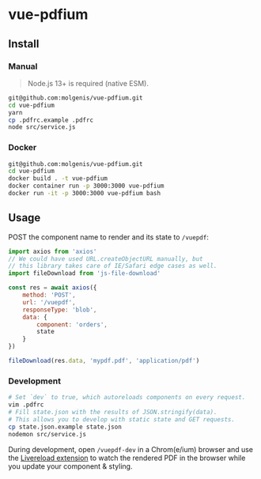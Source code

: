 # vue-pdfium

## Install

### Manual

> Node.js 13+ is required (native ESM).

```bash
git@github.com:molgenis/vue-pdfium.git
cd vue-pdfium
yarn
cp .pdfrc.example .pdfrc
node src/service.js
```

### Docker

```bash
git@github.com:molgenis/vue-pdfium.git
cd vue-pdfium
docker build . -t vue-pdfium
docker container run -p 3000:3000 vue-pdfium
docker run -it -p 3000:3000 vue-pdfium bash
```

## Usage

POST the component name to render and its state to `/vuepdf`:

```javascript
import axios from 'axios'
// We could have used URL.createObjectURL manually, but
// this library takes care of IE/Safari edge cases as well.
import fileDownload from 'js-file-download'

const res = await axios({
    method: 'POST',
    url: '/vuepdf',
    responseType: 'blob',
    data: {
        component: 'orders',
        state
    }
})

fileDownload(res.data, 'mypdf.pdf', 'application/pdf')
```

### Development

```bash
# Set `dev` to true, which autoreloads components on every request.
vim .pdfrc
# Fill state.json with the results of JSON.stringify(data).
# This allows you to develop with static state and GET requests.
cp state.json.example state.json
nodemon src/service.js
```

During development, open `/vuepdf-dev` in a Chrom(e/ium) browser and use
the [Livereload extension](https://chrome.google.com/webstore/detail/livereload/jnihajbhpnppcggbcgedagnkighmdlei)
to watch the rendered PDF in the browser while you update your component & styling.
